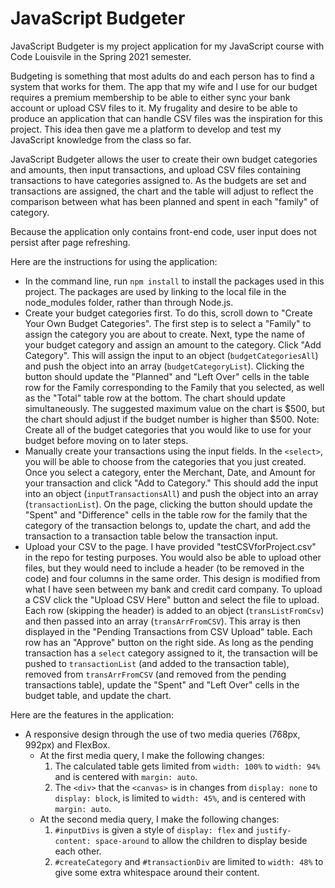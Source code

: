 # JavaScript Budgeter

JavaScript Budgeter is my project application for my JavaScript course with Code Louisvile in the Spring 2021 semester.

Budgeting is something that most adults do and each person has to find a system that works for them. The app that my wife and I use for our budget requires a premium membership to be able to either sync your bank account or upload CSV files to it. My frugality and desire to be able to produce an application that can handle CSV files was the inspiration for this project. This idea then gave me a platform to develop and test my JavaScript knowledge from the class so far.

JavaScript Budgeter allows the user to create their own budget categories and amounts, then input transactions, and upload CSV files containing transactions to have categories assigned to. As the budgets are set and transactions are assigned, the chart and the table will adjust to reflect the comparison between what has been planned and spent in each "family" of category.

Because the application only contains front-end code, user input does not persist after page refreshing. 

Here are the instructions for using the application:
* In the command line, run `npm install` to install the packages used in this project. The packages are used by linking to the local file in the node_modules folder, rather than through Node.js.
* Create your budget categories first. To do this, scroll down to "Create Your Own Budget Categories". The first step is to select a "Family" to assign the category you are about to create. Next, type the name of your budget category and assign an amount to the category. Click "Add Category". This will assign the input to an object (`budgetCategoriesAll`) and push the object into an array (`budgetCategoryList`). Clicking the button should update the "Planned" and "Left Over" cells in the table row for the Family corresponding to the Family that you selected, as well as the "Total" table row at the bottom. The chart should update simultaneously. The suggested maximum value on the chart is $500, but the chart should adjust if the budget number is higher than $500. Note: Create all of the budget categories that you would like to use for your budget before moving on to later steps.
* Manually create your transactions using the input fields. In the `<select>`, you will be able to choose from the categories that you just created. Once you select a category, enter the Merchant, Date, and Amount for your transaction and click "Add to Category." This should add the input into an object (`inputTransactionsAll`) and push the object into an array (`transactionList`). On the page, clicking the button should update the "Spent" and "Difference" cells in the table row for the family that the category of the transaction belongs to, update the chart, and add the transaction to a transaction table below the transaction input.
* Upload your CSV to the page. I have provided "testCSVforProject.csv" in the repo for testing purposes. You would also be able to upload other files, but they would need to include a header (to be removed in the code) and four columns in the same order. This design is modified from what I have seen between my bank and credit card company. To upload a CSV click the "Upload CSV Here" button and select the file to upload. Each row (skipping the header) is added to an object (`transListFromCsv`) and then passed into an array (`transArrFromCSV`). This array is then displayed in the "Pending Transactions from CSV Upload" table. Each row has an "Approve" button on the right side. As long as the pending transaction has a `select` category assigned to it, the transaction will be pushed to `transactionList` (and added to the transaction table), removed from `transArrFromCSV` (and removed from the pending transactions table), update the "Spent" and "Left Over" cells in the budget table, and update the chart. 

Here are the features in the application:
* A responsive design through the use of two media queries (768px, 992px) and FlexBox.
    * At the first media query, I make the following changes:
        1. The calculated table gets limited from `width: 100%` to `width: 94%` and is centered with `margin: auto`.
        2. The `<div>` that the `<canvas>` is in changes from `display: none` to `display: block`, is limited to `width: 45%`, and is centered with `margin: auto`.
    * At the second media query, I make the following changes:
        1. `#inputDivs` is given a style of `display: flex` and `justify-content: space-around` to allow the children to display beside each other.
        2. `#createCategory` and `#transactionDiv` are limited to `width: 48%` to give some extra whitespace around their content.
